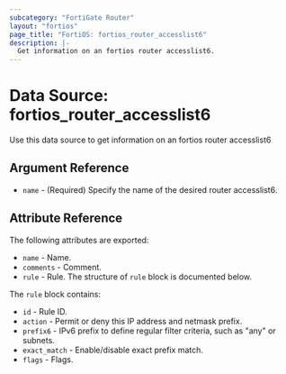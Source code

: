 ```yaml
---
subcategory: "FortiGate Router"
layout: "fortios"
page_title: "FortiOS: fortios_router_accesslist6"
description: |-
  Get information on an fortios router accesslist6.
---
```


# Data Source: fortios_router_accesslist6
Use this data source to get information on an fortios router accesslist6

## Argument Reference

* `name` - (Required) Specify the name of the desired router accesslist6.

## Attribute Reference

The following attributes are exported:

* `name` - Name.
* `comments` - Comment.
* `rule` - Rule. The structure of `rule` block is documented below.

The `rule` block contains:

* `id` - Rule ID.
* `action` - Permit or deny this IP address and netmask prefix.
* `prefix6` - IPv6 prefix to define regular filter criteria, such as "any" or subnets.
* `exact_match` - Enable/disable exact prefix match.
* `flags` - Flags.

